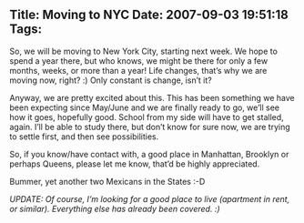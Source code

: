 Title: Moving to NYC
Date: 2007-09-03 19:51:18
Tags: 
---
<p>So, we will be moving to New York City, starting next week. We hope to spend a year there, but who knows, we might be there for only a few months, weeks, or more than a year! Life changes, that&#8217;s why we are moving now, right? :) Only constant is change, isn&#8217;t it?</p>

<p>Anyway, we are pretty excited about this. This has been something we have been expecting since May/June and we are finally ready to go, we&#8217;ll see how it goes, hopefully good. School from my side will have to get stalled, again. I&#8217;ll be able to study there, but don&#8217;t know for sure now, we are trying to settle first, and then see possibilities.</p>

<p>So, if you know/have contact with, a good place in Manhattan, Brooklyn or perhaps Queens, please let me know, that&#8217;d be highly appreciated.</p>

<p>Bummer, yet another two Mexicans in the States :-D</p>

<p><em>UPDATE: Of course, I&#8217;m looking for a good place to live (apartment in rent, or similar). Everything else has already been covered. :) </em></p>
